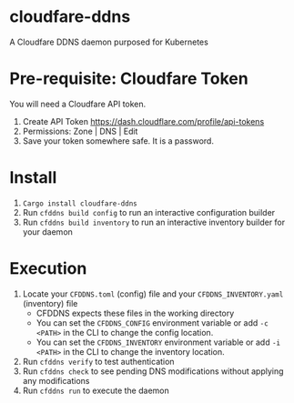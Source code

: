 # cloudfare-ddns
A Cloudfare DDNS daemon purposed for Kubernetes

# Pre-requisite: Cloudfare Token
You will need a Cloudfare API token.
1. Create API Token https://dash.cloudflare.com/profile/api-tokens
2. Permissions: Zone | DNS | Edit
3. Save your token somewhere safe. It is a password.

# Install
1. `Cargo install cloudfare-ddns`
2. Run `cfddns build config` to run an interactive configuration builder
3. Run `cfddns build inventory` to run an interactive inventory builder for your daemon

# Execution
1. Locate your `CFDDNS.toml` (config) file and your `CFDDNS_INVENTORY.yaml` (inventory) file
   - CFDDNS expects these files in the working directory
   - You can set the `CFDDNS_CONFIG` environment variable or add `-c <PATH>` in the CLI to change the config location.
   - You can set the `CFDDNS_INVENTORY` environment variable or add `-i <PATH>` in the CLI to change the inventory location.
2. Run `cfddns verify` to test authentication
3. Run `cfddns check` to see pending DNS modifications without applying any modifications
4. Run `cfddns run` to execute the daemon